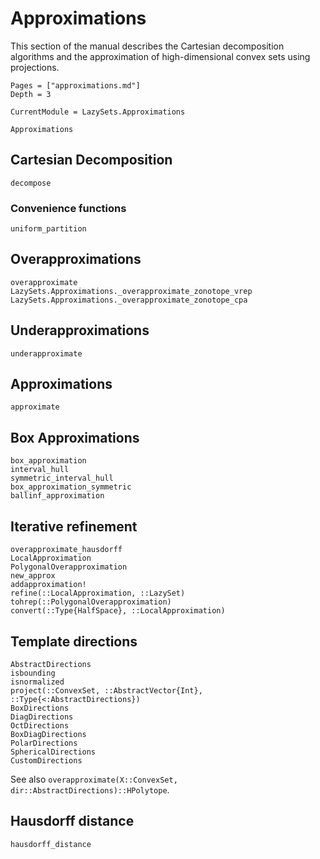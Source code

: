 # Approximations

This section of the manual describes the Cartesian decomposition algorithms and
the approximation of high-dimensional convex sets using projections.

```@contents
Pages = ["approximations.md"]
Depth = 3
```

```@meta
CurrentModule = LazySets.Approximations
```

```@docs
Approximations
```

## Cartesian Decomposition

```@docs
decompose
```

### Convenience functions

```@docs
uniform_partition
```

## Overapproximations

```@docs
overapproximate
LazySets.Approximations._overapproximate_zonotope_vrep
LazySets.Approximations._overapproximate_zonotope_cpa
```

## Underapproximations

```@docs
underapproximate
```

## Approximations

```@docs
approximate
```

## Box Approximations

```@docs
box_approximation
interval_hull
symmetric_interval_hull
box_approximation_symmetric
ballinf_approximation
```

## Iterative refinement

```@docs
overapproximate_hausdorff
LocalApproximation
PolygonalOverapproximation
new_approx
addapproximation!
refine(::LocalApproximation, ::LazySet)
tohrep(::PolygonalOverapproximation)
convert(::Type{HalfSpace}, ::LocalApproximation)
```

## Template directions

```@docs
AbstractDirections
isbounding
isnormalized
project(::ConvexSet, ::AbstractVector{Int}, ::Type{<:AbstractDirections})
BoxDirections
DiagDirections
OctDirections
BoxDiagDirections
PolarDirections
SphericalDirections
CustomDirections
```

See also `overapproximate(X::ConvexSet, dir::AbstractDirections)::HPolytope`.

## Hausdorff distance

```@docs
hausdorff_distance
```
